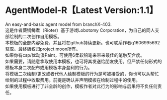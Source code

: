 # AgentModel-R【Latest Version:1.1】
An easy-and-basic agent model from branchX-403.                            
这是作者蕨锅鳟煮（Rioter）基于游戏Lobotomy Corporation，为自己的同人支部绘制的二次创作自用模板。                    
本模板的全部内容免费，并且将在github持续更新。也可联系作者q1606995692获取。最终版权归project moon所有。                
如果你有csp/优动漫Paint，可使用6柔软铅笔来带来最佳的笔触契合度。                 
如果需要，请随意拿取使用本模板，也可将其发送给朋友使用。但严禁任何形式的模板本身二次配布或用模板本身盈利的行为。              
将模板二次绘制/更改或者代他人绘制模板的行为是可被接受的，你也可以从帮忙绘制的过程中收取费用。前提是确认并声明模板在绘制过程中的使用。              
如果使用模板进行了非全龄的创作，模板作者对此行为的影响与后果将不负任何责任。               
